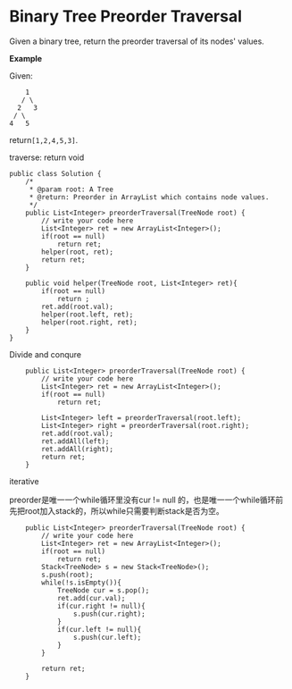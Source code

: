 # Binary Tree Preorder Traversal

Given a binary tree, return the preorder traversal of its nodes' values.

**Example**

Given:

```text
    1
   / \
  2   3
 / \
4   5
```

return`[1,2,4,5,3]`.

traverse: return void

```text
public class Solution {
    /*
     * @param root: A Tree
     * @return: Preorder in ArrayList which contains node values.
     */
    public List<Integer> preorderTraversal(TreeNode root) {
        // write your code here
        List<Integer> ret = new ArrayList<Integer>();
        if(root == null)
            return ret;
        helper(root, ret);
        return ret;
    }

    public void helper(TreeNode root, List<Integer> ret){
        if(root == null)
            return ;
        ret.add(root.val);
        helper(root.left, ret);
        helper(root.right, ret);
    }
}
```

Divide and conqure

```text
    public List<Integer> preorderTraversal(TreeNode root) {
        // write your code here
        List<Integer> ret = new ArrayList<Integer>();
        if(root == null)
            return ret;

        List<Integer> left = preorderTraversal(root.left);
        List<Integer> right = preorderTraversal(root.right);
        ret.add(root.val);
        ret.addAll(left);
        ret.addAll(right);
        return ret;
    }
```

iterative

preorder是唯一一个while循环里没有cur != null 的，也是唯一一个while循环前先把root加入stack的，所以while只需要判断stack是否为空。

```text
    public List<Integer> preorderTraversal(TreeNode root) {
        // write your code here
        List<Integer> ret = new ArrayList<Integer>();
        if(root == null)
            return ret;
        Stack<TreeNode> s = new Stack<TreeNode>();
        s.push(root);
        while(!s.isEmpty()){
            TreeNode cur = s.pop();
            ret.add(cur.val);
            if(cur.right != null){
                s.push(cur.right);
            }
            if(cur.left != null){
                s.push(cur.left);
            }
        }

        return ret;
    }
```

